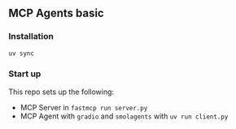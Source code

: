 ## MCP Agents basic

### Installation

```sh
uv sync
```

### Start up

This repo sets up the following:

- MCP Server in `fastmcp run server.py`
- MCP Agent with `gradio` and `smolagents` with `uv run client.py`
